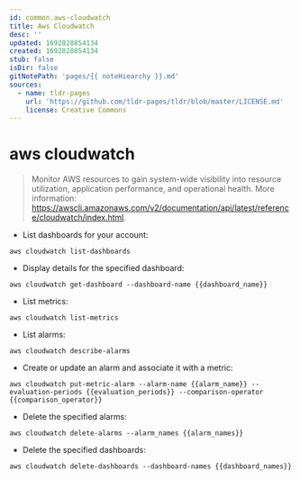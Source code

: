 ```yaml
---
id: common.aws-cloudwatch
title: Aws Cloudwatch
desc: ''
updated: 1692828854134
created: 1692828854134
stub: false
isDir: false
gitNotePath: 'pages/{{ noteHiearchy }}.md'
sources:
  - name: tldr-pages
    url: 'https://github.com/tldr-pages/tldr/blob/master/LICENSE.md'
    license: Creative Commons
---
```

# aws cloudwatch

> Monitor AWS resources to gain system-wide visibility into resource utilization, application performance, and operational health.
> More information: <https://awscli.amazonaws.com/v2/documentation/api/latest/reference/cloudwatch/index.html>.

- List dashboards for your account:

`aws cloudwatch list-dashboards`

- Display details for the specified dashboard:

`aws cloudwatch get-dashboard --dashboard-name {{dashboard_name}}`

- List metrics:

`aws cloudwatch list-metrics`

- List alarms:

`aws cloudwatch describe-alarms`

- Create or update an alarm and associate it with a metric:

`aws cloudwatch put-metric-alarm --alarm-name {{alarm_name}} --evaluation-periods {{evaluation_periods}} --comparison-operator {{comparison_operator}}`

- Delete the specified alarms:

`aws cloudwatch delete-alarms --alarm_names {{alarm_names}}`

- Delete the specified dashboards:

`aws cloudwatch delete-dashboards --dashboard-names {{dashboard_names}}`

